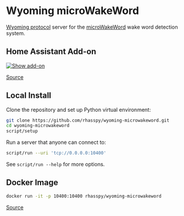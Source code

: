 # Wyoming microWakeWord

[Wyoming protocol](https://github.com/rhasspy/wyoming) server for the [microWakeWord](https://github.com/kahrendt/microWakeWord/) wake word detection system.


## Home Assistant Add-on

[![Show add-on](https://my.home-assistant.io/badges/supervisor_addon.svg)](https://my.home-assistant.io/redirect/supervisor_addon/?addon=47701997_microwakeword&repository_url=https%3A%2F%2Fgithub.com%2Frhasspy%2Fhassio-addons)

[Source](https://github.com/rhasspy/hassio-addons/tree/master/microwakeword)


## Local Install

Clone the repository and set up Python virtual environment:

``` sh
git clone https://github.com/rhasspy/wyoming-microwakeword.git
cd wyoming-microwakeword
script/setup
```

Run a server that anyone can connect to:

``` sh
script/run --uri 'tcp://0.0.0.0:10400'
```

See `script/run --help` for more options.


## Docker Image

``` sh
docker run -it -p 10400:10400 rhasspy/wyoming-microwakeword
```

[Source](https://github.com/rhasspy/wyoming-addons/tree/master/microwakeword)
